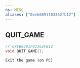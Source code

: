 ```yaml
---
ns: MISC
aliases: ["0xeb6891f03362fb12"]
---
```

## QUIT_GAME

```c
// 0xEB6891F03362FB12
void QUIT_GAME();
```

```
Exit the game (on PC)
```
